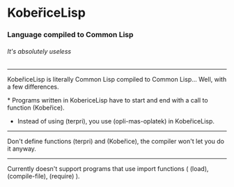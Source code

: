 # KobeřiceLisp

### Language compiled to Common Lisp

###### It's absolutely useless

---

KobeřiceLisp is literally Common Lisp compiled to Common Lisp... Well, with a few differences. 

  * Programs written in KobericeLisp have to start and end with a call to function (Kobeřice).
  * Instead of using (terpri), you use (opli-mas-oplatek) in KobeřiceLisp.

---

Don't define functions (terpri) and (Kobeřice), the compiler won't let you do it anyway. 

---

Currently doesn't support programs that use import functions ( (load), (compile-file), (require) ).
